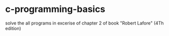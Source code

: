 # c-programming-basics
solve the all programs in excerise of chapter 2  of book  "Robert Lafore"  (4Th edition)
